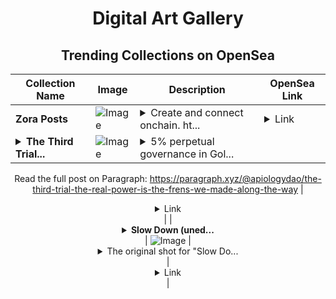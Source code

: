 <div align="center">

# Digital Art Gallery

## Trending Collections on OpenSea

| Collection Name                       | Image                                                                                     | Description                       | OpenSea Link                                                                                          |
|---------------------------------------|-------------------------------------------------------------------------------------------|-----------------------------------|--------------------------------------------------------------------------------------------------------|
| **Zora Posts** | ![Image](https://i.seadn.io/s/raw/files/3b86ba997a9a10eeb791039750c30014.gif?w=500&auto=format?w=200&auto=format) | <details><summary>Create and connect onchain. ht...</summary>Create and connect onchain. https://zora.co</details> | <details><summary>Link</summary>[Zora Posts](https://opensea.io/collection/zora-posts-15484)</details> |
| **<details><summary>The Third Trial...</summary>The Third Trial: The Real Power is the frens we made along the way</details>** | ![Image](https://i.seadn.io/s/raw/files/0e6ad25156cdc93c12817623b1f5a0c7.webp?w=500&auto=format?w=200&auto=format) | <details><summary>5% perpetual governance in Gol...</summary>5% perpetual governance in Goldilocks DAO.

Read the full post on Paragraph: https://paragraph.xyz/@apiologydao/the-third-trial-the-real-power-is-the-frens-we-made-along-the-way</details> | <details><summary>Link</summary>[The Third Trial: The Real Power is the frens we made along the way](https://opensea.io/collection/the-third-trial-the-real-power-is-the-frens-we--26)</details> |
| **<details><summary>Slow Down (uned...</summary>Slow Down (unedited)</details>** | ![Image](https://i.seadn.io/s/raw/files/d54b767aeb348859680d3d5cdaf1152c.jpg?w=500&auto=format?w=200&auto=format) | <details><summary>The original shot for "Slow Do...</summary>The original shot for "Slow Down", a 1/1 in Walking NYC shot in May 2022. 

Link to minted final shot: https://foundation.app/@BanthaFodderDan/bfdwnyc2/14
--
See more by Dan Woo (BanthaFodderDan) on Remx at remx.xyz/banthafodderdan</details> | <details><summary>Link</summary>[Slow Down (unedited)](https://opensea.io/collection/slow-down-unedited)</details> |

</div>